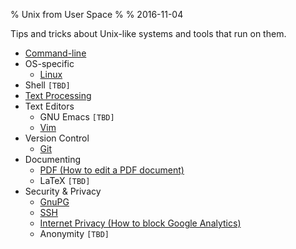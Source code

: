 % Unix from User Space
%
% 2016-11-04

Tips and tricks about Unix-like systems and tools that run on them.

* [Command-line](cli)
* OS-specific
    * [Linux](linux)
* Shell  `[TBD]`
* [Text Processing](text-processing)
* Text Editors
    * GNU Emacs  `[TBD]`
    * [Vim](vim)
* Version Control
    * [Git](git)
* Documenting
    * [PDF (How to edit a PDF document)](pdf)
    * LaTeX  `[TBD]`
* Security & Privacy
    * [GnuPG](gpg)
    * [SSH](ssh)
    * [Internet Privacy (How to block Google Analytics)](internet-privacy)
    * Anonymity  `[TBD]`
